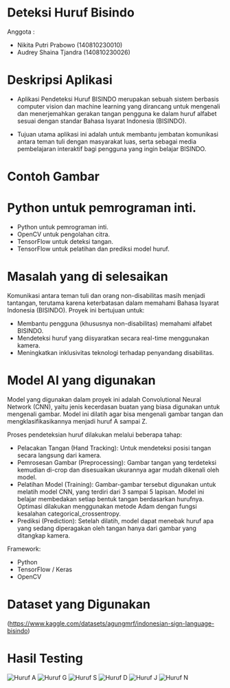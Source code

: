 # Deteksi Huruf Bisindo

Anggota : 
- Nikita Putri Prabowo (140810230010)
- Audrey Shaina Tjandra (140810230026)

# Deskripsi Aplikasi

- Aplikasi Pendeteksi Huruf BISINDO merupakan sebuah sistem berbasis computer vision dan machine learning yang dirancang untuk mengenali dan menerjemahkan gerakan tangan pengguna ke dalam huruf alfabet sesuai dengan standar Bahasa Isyarat Indonesia (BISINDO). 

- Tujuan utama aplikasi ini adalah untuk membantu jembatan komunikasi antara teman tuli dengan masyarakat luas, serta sebagai media pembelajaran interaktif bagi pengguna yang ingin belajar BISINDO.

# Contoh Gambar


# Python untuk pemrograman inti.

- Python untuk pemrograman inti.
- OpenCV untuk pengolahan citra.
- TensorFlow untuk deteksi tangan.
- TensorFlow untuk pelatihan dan prediksi model huruf.

# Masalah yang di selesaikan

Komunikasi antara teman tuli dan orang non-disabilitas masih menjadi tantangan, terutama karena keterbatasan dalam memahami Bahasa Isyarat Indonesia (BISINDO). Proyek ini bertujuan untuk:
- Membantu pengguna (khususnya non-disabilitas) memahami alfabet BISINDO.
- Mendeteksi huruf yang diisyaratkan secara real-time menggunakan kamera.
- Meningkatkan inklusivitas teknologi terhadap penyandang disabilitas.

# Model AI yang digunakan 

Model yang digunakan dalam proyek ini adalah Convolutional Neural Network (CNN), yaitu jenis kecerdasan buatan yang biasa digunakan untuk mengenali gambar. Model ini dilatih agar bisa mengenali gambar tangan dan mengklasifikasikannya menjadi huruf A sampai Z.

Proses pendeteksian huruf dilakukan melalui beberapa tahap:
- Pelacakan Tangan (Hand Tracking): Untuk mendeteksi posisi tangan secara langsung dari kamera.
- Pemrosesan Gambar (Preprocessing): Gambar tangan yang terdeteksi kemudian di-crop dan disesuaikan ukurannya agar mudah dikenali oleh model.
- Pelatihan Model (Training): Gambar-gambar tersebut digunakan untuk melatih model CNN, yang terdiri dari 3 sampai 5 lapisan. Model ini belajar membedakan setiap bentuk tangan berdasarkan hurufnya. Optimasi dilakukan menggunakan metode Adam dengan fungsi kesalahan categorical_crossentropy.
- Prediksi (Prediction): Setelah dilatih, model dapat menebak huruf apa yang sedang diperagakan oleh tangan hanya dari gambar yang ditangkap kamera.

Framework:
- Python 
- TensorFlow / Keras
- OpenCV

# Dataset yang Digunakan

(https://www.kaggle.com/datasets/agungmrf/indonesian-sign-language-bisindo)

# Hasil Testing

![Huruf A](images/hurufA.jpg)
![Huruf G](images/hurufG.jpg)
![Huruf S](images/hurufS.jpg)
![Huruf D](images/hurufD.jpg)
![Huruf J](images/hurufJ.jpg)
![Huruf N](images/hurufN.jpg)